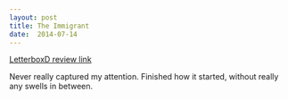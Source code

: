 ```yaml
---
layout: post
title: The Immigrant 
date:  2014-07-14 
---
```

 
[LetterboxD review link](http://letterboxd.com/samarthbhaskar/film/the-immigrant-2013/)

 Never really captured my attention. Finished how it started, without really any swells in between.
